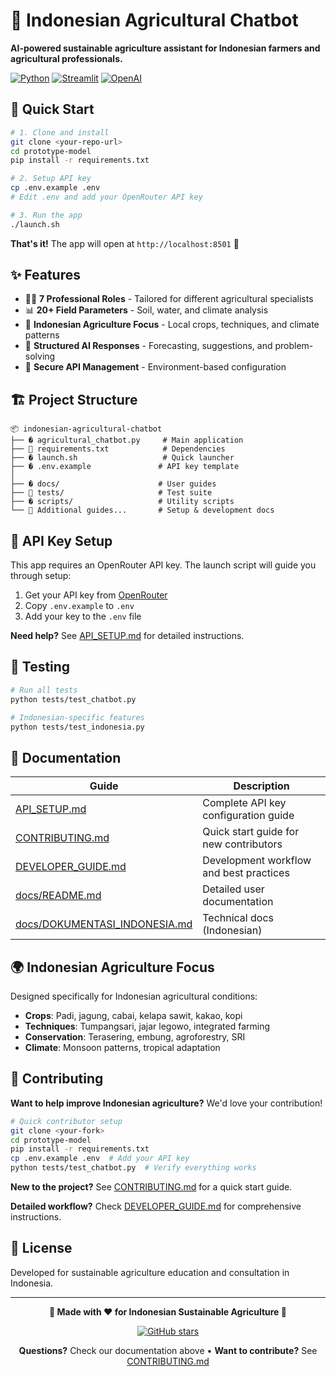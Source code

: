 # 🌾 Indonesian Agricultural Chatbot

**AI-powered sustainable agriculture assistant for Indonesian farmers and agricultural professionals.**

[![Python](https://img.shields.io/badge/Python-3.8+-blue.svg)](https://python.org)
[![Streamlit](https://img.shields.io/badge/Streamlit-1.28+-red.svg)](https://streamlit.io)
[![OpenAI](https://img.shields.io/badge/OpenAI-API-green.svg)](https://openai.com)

## 🚀 Quick Start

```bash
# 1. Clone and install
git clone <your-repo-url>
cd prototype-model
pip install -r requirements.txt

# 2. Setup API key
cp .env.example .env
# Edit .env and add your OpenRouter API key

# 3. Run the app
./launch.sh
```

**That's it!** The app will open at `http://localhost:8501` 🎉

## ✨ Features

- 🧑‍💼 **7 Professional Roles** - Tailored for different agricultural specialists
- 📊 **20+ Field Parameters** - Soil, water, and climate analysis
- 🌱 **Indonesian Agriculture Focus** - Local crops, techniques, and climate patterns
- 🔧 **Structured AI Responses** - Forecasting, suggestions, and problem-solving
- 🔐 **Secure API Management** - Environment-based configuration

## 🏗️ Project Structure

```
📦 indonesian-agricultural-chatbot
├── � agricultural_chatbot.py     # Main application
├── 📄 requirements.txt            # Dependencies
├── � launch.sh                   # Quick launcher
├── � .env.example               # API key template
│
├── � docs/                      # User guides
├── 🧪 tests/                     # Test suite
├── � scripts/                   # Utility scripts
└── 📖 Additional guides...       # Setup & development docs
```

## 🔐 API Key Setup

This app requires an OpenRouter API key. The launch script will guide you through setup:

1. Get your API key from [OpenRouter](https://openrouter.ai/keys)
2. Copy `.env.example` to `.env`
3. Add your key to the `.env` file

**Need help?** See [API_SETUP.md](API_SETUP.md) for detailed instructions.

## 🧪 Testing

```bash
# Run all tests
python tests/test_chatbot.py

# Indonesian-specific features
python tests/test_indonesia.py
```

## 📖 Documentation

| Guide | Description |
|-------|-------------|
| [API_SETUP.md](API_SETUP.md) | Complete API key configuration guide |
| [CONTRIBUTING.md](CONTRIBUTING.md) | Quick start guide for new contributors |
| [DEVELOPER_GUIDE.md](DEVELOPER_GUIDE.md) | Development workflow and best practices |
| [docs/README.md](docs/README.md) | Detailed user documentation |
| [docs/DOKUMENTASI_INDONESIA.md](docs/DOKUMENTASI_INDONESIA.md) | Technical docs (Indonesian) |

## 🌍 Indonesian Agriculture Focus

Designed specifically for Indonesian agricultural conditions:

- **Crops**: Padi, jagung, cabai, kelapa sawit, kakao, kopi
- **Techniques**: Tumpangsari, jajar legowo, integrated farming
- **Conservation**: Terasering, embung, agroforestry, SRI
- **Climate**: Monsoon patterns, tropical adaptation

## 🤝 Contributing

**Want to help improve Indonesian agriculture?** We'd love your contribution!

```bash
# Quick contributor setup
git clone <your-fork>
cd prototype-model
pip install -r requirements.txt
cp .env.example .env  # Add your API key
python tests/test_chatbot.py  # Verify everything works
```

**New to the project?** See [CONTRIBUTING.md](CONTRIBUTING.md) for a quick start guide.

**Detailed workflow?** Check [DEVELOPER_GUIDE.md](DEVELOPER_GUIDE.md) for comprehensive instructions.

## 📄 License

Developed for sustainable agriculture education and consultation in Indonesia.

---

<div align="center">

**🌾 Made with ❤️ for Indonesian Sustainable Agriculture 🌾**

[![GitHub stars](https://img.shields.io/github/stars/yourusername/indonesian-agricultural-chatbot?style=social)](https://github.com/yourusername/indonesian-agricultural-chatbot)

**Questions?** Check our documentation above • **Want to contribute?** See [CONTRIBUTING.md](CONTRIBUTING.md)

</div>

